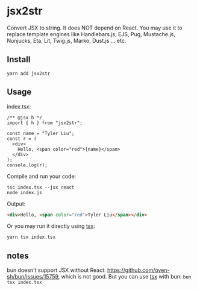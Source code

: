 # jsx2str

Convert JSX to string. It does NOT depend on React.
You may use it to replace template engines like Handlebars.js, EJS, Pug, Mustache.js, Nunjucks, Eta, Lit, Twig.js, Marko, Dust.js ... etc.

## Install

```
yarn add jsx2str
```

## Usage

index.tsx:

```tsx
/** @jsx h */
import { h } from "jsx2str";

const name = "Tyler Liu";
const r = (
  <div>
    Hello, <span color="red">{name}</span>
  </div>
);
console.log(r);
```

Compile and run your code:

```
tsc index.tsx --jsx react
node index.js
```

Output:

```html
<div>Hello, <span color="red">Tyler Liu</span></div>
```

Or you may run it directly using [tsx](https://www.npmjs.com/package/tsx):

```
yarn tsx index.tsx
```

## notes

bun doesn't support JSX without React: https://github.com/oven-sh/bun/issues/15759, which is not good.
But you can use [tsx](https://www.npmjs.com/package/tsx) with bun: `bun tsx index.tsx`
